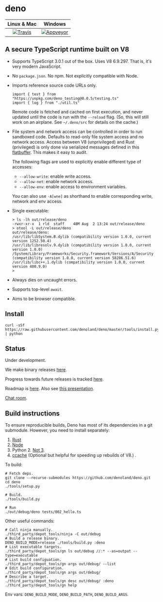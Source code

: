 # deno

| **Linux & Mac** | **Windows** |
|:---------------:|:-----------:|
| [![Travis](https://travis-ci.com/denoland/deno.svg?branch=master)](https://travis-ci.com/denoland/deno) | [![Appveyor](https://ci.appveyor.com/api/projects/status/yel7wtcqwoy0to8x?branch=master&svg=true)](https://ci.appveyor.com/project/deno/deno) |



## A secure TypeScript runtime built on V8

* Supports TypeScript 3.0.1 out of the box. Uses V8 6.9.297. That is, it's
  very modern JavaScript.

* No `package.json`. No npm. Not explicitly compatible with Node.

* Imports reference source code URLs only.
	```
  import { test } from "https://unpkg.com/deno_testing@0.0.5/testing.ts"
  import { log } from "./util.ts"
	```
  Remote code is fetched and cached on first execution, and never updated until
  the code is run with the `--reload` flag. (So, this will still work on an
  airplane. See `~/.deno/src` for details on the cache.)

* File system and network access can be controlled in order to run sandboxed
  code. Defaults to read-only file system access and no network access.
	Access between V8 (unprivileged) and Rust (privileged) is only done via
  serialized messages defined in this
  [flatbuffer](https://github.com/denoland/deno/blob/master/src/msg.fbs). This makes it
  easy to audit.

  The following flags are used to explicitly enable different type of accesses:
  * `--allow-write`: enable write access.
  * `--allow-net`: enable network access.
  * `--allow-env`: enable access to environment variables.

  You can also use `-A[wne]` as shorthand to enable corresponding write, network and env access.

* Single executable:
	```
  > ls -lh out/release/deno
  -rwxr-xr-x  1 rld  staff    48M Aug  2 13:24 out/release/deno
  > otool -L out/release/deno
  out/release/deno:
    /usr/lib/libSystem.B.dylib (compatibility version 1.0.0, current version 1252.50.4)
    /usr/lib/libresolv.9.dylib (compatibility version 1.0.0, current version 1.0.0)
    /System/Library/Frameworks/Security.framework/Versions/A/Security (compatibility version 1.0.0, current version 58286.51.6)
    /usr/lib/libc++.1.dylib (compatibility version 1.0.0, current version 400.9.0)
  >
	```

* Always dies on uncaught errors.

* Supports top-level `await`.

* Aims to be browser compatible.

## Install

```
curl -sSf https://raw.githubusercontent.com/denoland/deno/master/tools/install.py | python
```


## Status

Under development.

We make binary releases [here](https://github.com/denoland/deno/releases).

Progress towards future releases is tracked
[here](https://github.com/denoland/deno/milestones).

Roadmap is [here](https://github.com/denoland/deno/blob/master/Roadmap.md).
Also see [this presentation](http://tinyclouds.org/jsconf2018.pdf).

[Chat room](https://gitter.im/denolife/Lobby).


## Build instructions

To ensure reproducible builds, Deno has most of its dependencies in a git
submodule. However, you need to install separately:

1. [Rust](https://www.rust-lang.org/en-US/install.html)
2. [Node](http://nodejs.org/)
3. Python 2. [Not 3](https://github.com/denoland/deno/issues/464#issuecomment-411795578).
4. [ccache](https://developer.mozilla.org/en-US/docs/Mozilla/Developer_guide/Build_Instructions/ccache) (Optional but helpful for speeding up rebuilds of V8.)
.

To build:

    # Fetch deps.
    git clone --recurse-submodules https://github.com/denoland/deno.git
    cd deno
    ./tools/setup.py

    # Build.
    ./tools/build.py

    # Run
    ./out/debug/deno tests/002_hello.ts

Other useful commands:

    # Call ninja manually.
    ./third_party/depot_tools/ninja -C out/debug
    # Build a release binary.
    DENO_BUILD_MODE=release ./tools/build.py :deno
    # List executable targets.
    ./third_party/depot_tools/gn ls out/debug //:* --as=output --type=executable
    # List build configuation.
    ./third_party/depot_tools/gn args out/debug/ --list
    # Edit build configuration.
    ./third_party/depot_tools/gn args out/debug/
    # Describe a target.
    ./third_party/depot_tools/gn desc out/debug/ :deno
    ./third_party/depot_tools/gn help

Env vars: `DENO_BUILD_MODE`, `DENO_BUILD_PATH`, `DENO_BUILD_ARGS`.
